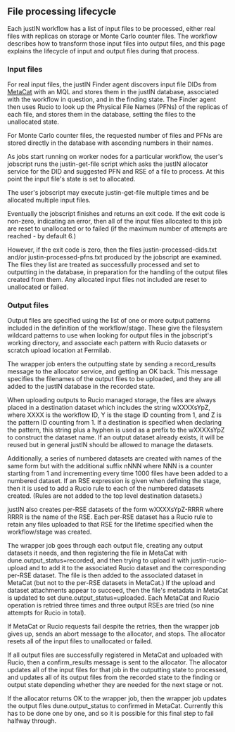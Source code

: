 ## File processing lifecycle

Each justIN workflow has a list of input files to be processed, either real
files with replicas on storage or Monte Carlo counter files. The workflow
describes how to transform those input files into output files, and this
page explains the lifecycle of input and output files during that process.

### Input files

For real input files, the justIN Finder agent discovers input file DIDs from 
[MetaCat](https://metacat.readthedocs.io/en/latest/) 
with an MQL and stores them in the justIN database, associated with
the workflow in question, and in the finding state. 
The Finder agent then uses Rucio to look up the 
Physical File Names (PFNs) of the replicas of each file, and stores them
in the database, setting the files to the unallocated state.

For Monte Carlo counter files, the requested number of files and PFNs are
stored directly in the database with ascending numbers in their names.

As jobs start running on worker nodes for a particular workflow, the user's
jobscript runs the justin-get-file script which asks the justIN allocator
service for the DID and suggested PFN and RSE of a file to process. At this
point the input file's state is set to allocated.

The user's jobscript may execute justin-get-file multiple times and be
allocated multiple input files.

Eventually the jobscript finishes and returns an exit code. If the exit code
is non-zero, indicating an error, then all of the input files allocated to
this job are reset to unallocated or to failed (if the maximum number of
attempts are reached - by default 6.)

However, if the exit code is zero, then the files justin-processed-dids.txt
and/or justin-processed-pfns.txt produced by the jobscript are examined. The
files they list are treated as successfully processed and set to outputting
in the database, in preparation for the handling of the output files
created from them. Any allocated input files not included are reset to
unallocated or failed.

### Output files

Output files are specified using the list of one or more output patterns
included in the definition of the workflow/stage. These give the filesystem
wildcard patterns to use when looking for output files in the jobscript's
working directory, and associate each pattern with Rucio datasets or scratch
upload location at Fermilab. 

The wrapper job enters the outputting state by sending a record_results
message to the allocator service, and getting an OK back. This message
specifies the filenames of the output files to be uploaded, and they are all
added to the justIN database in the recorded state.

When uploading outputs to Rucio managed storage, the files are always placed
in a destination dataset which includes the string wXXXXsYpZ, where 
XXXX is the workflow ID, Y is the stage
ID counting from 1, and Z is the pattern ID counting from 1. If a
destination is specified when declaring the pattern, this string plus a 
hyphen is used as a prefix to the wXXXXsYpZ to construct the dataset name.
If an output dataset already exists, it will be
reused but in general justIN should be allowed to manage the datasets.

Additionally, a series of numbered datasets are created with names of the
same form but with the additional suffix nNNN where NNN is a
counter starting from 1 and incrementing every time 1000 files have been
added to a numbered dataset. If an RSE expression is given when defining
the stage, then it is used to add a Rucio rule to each of the numbered
datasets created. (Rules are not added to the top level destination
datasets.)

justIN also creates per-RSE datasets of the form wXXXXsYpZ-RRRR
where RRRR is the name of the RSE. Each per-RSE dataset has a Rucio rule
to retain any files uploaded to that RSE for the lifetime specified when the
workflow/stage was created.

The wrapper job goes through each output file, creating any output datasets it
needs, and then registering the file in 
MetaCat with dune.output_status=recorded, and then trying to upload it with
justin-rucio-upload and to add it to the associated Rucio dataset and the
corresponding per-RSE dataset. The file is then added to the associated 
dataset in MetaCat (but not to the per-RSE datasets in MetaCat.) 
If the upload and dataset attachments appear to succeed, then the
file's metadata in MetaCat is updated to set dune.output_status=uploaded.
Each MetaCat and Rucio operation is retried three times and three output
RSEs are tried (so nine attempts for Rucio in total). 

If MetaCat or Rucio
requests fail despite the retries, then the wrapper job gives up, sends an
abort message to the allocator, and stops. The allocator resets all of the 
input files to unallocated or failed.

If all output files are successfully registered in MetaCat and uploaded with
Rucio, then a confirm_results message is sent to the allocator. The
allocator updates all of the input files for that job in the outputting
state to processed, and updates all of its output files from the recorded
state to the finding or output state depending whether they are needed for
the next stage or not. 

If the allocator returns OK to the wrapper job, then the wrapper job updates the
output files dune.output_status to confirmed in MetaCat. Currently this has
to be done one by one, and so it is possible for this final step to fail 
halfway through.
